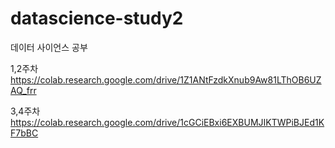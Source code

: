 # datascience-study2

데이터 사이언스 공부

1,2주차
https://colab.research.google.com/drive/1Z1ANtFzdkXnub9Aw81LThOB6UZAQ_frr

3,4주차
https://colab.research.google.com/drive/1cGCiEBxi6EXBUMJIKTWPiBJEd1KF7bBC
